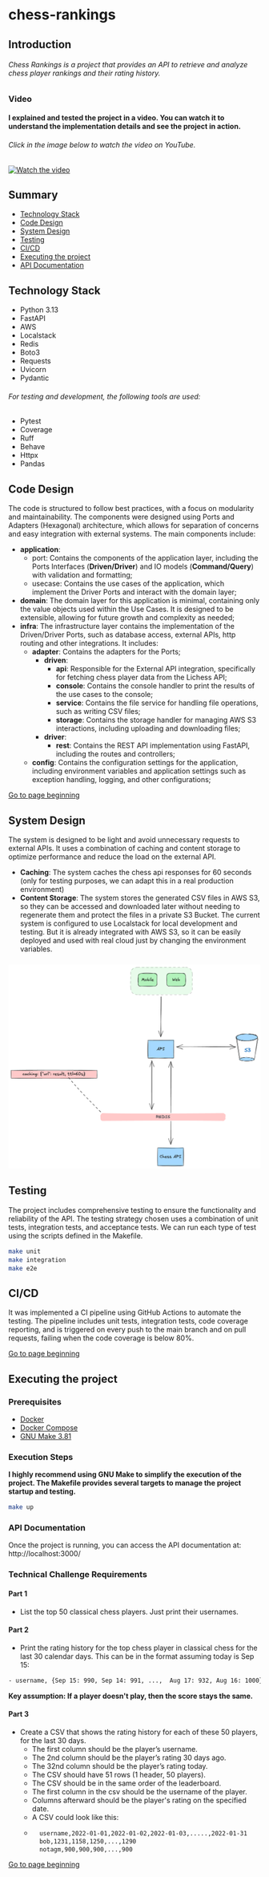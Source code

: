 # chess-rankings

## Introduction

###### Chess Rankings is a project that provides an API to retrieve and analyze chess player rankings and their rating history.

### Video

#### I explained and tested the project in a video. You can watch it to understand the implementation details and see the project in action.

###### Click in the image below to watch the video on YouTube.

[![Watch the video](https://img.youtube.com/vi/TGJHOECVvG4/maxresdefault.jpg)](https://www.youtube.com/watch?v=TGJHOECVvG4)

## Summary

* [Technology Stack](#technology-stack)
* [Code Design](#code-design)
* [System Design](#system-design)
* [Testing](#testing)
* [CI/CD](#cicd)
* [Executing the project](#executing-the-project)
* [API Documentation](#api-documentation)

## Technology Stack

- Python 3.13
- FastAPI
- AWS
- Localstack
- Redis
- Boto3
- Requests
- Uvicorn
- Pydantic

###### For testing and development, the following tools are used:

- Pytest
- Coverage
- Ruff
- Behave
- Httpx
- Pandas

## Code Design

The code is structured to follow best practices, with a focus on modularity and maintainability. The components were
designed using Ports and Adapters (Hexagonal) architecture, which allows for separation of concerns and easy integration
with external systems. The main components include:

- **application**:
    - port: Contains the components of the application layer, including the Ports Interfaces (**Driven/Driver**) and IO
      models (**Command/Query**) with validation and formatting;
    - usecase: Contains the use cases of the application, which implement the Driver Ports and interact with the domain
      layer;
- **domain**: The domain layer for this application is minimal, containing only the value objects used within the Use
  Cases. It is designed to be extensible, allowing for future growth and complexity as needed;
- **infra**: The infrastructure layer contains the implementation of the Driven/Driver Ports, such as database access,
  external
  APIs, http routing and other integrations. It includes:
    - **adapter**: Contains the adapters for the Ports;
        - **driven**:
            - **api**: Responsible for the External API integration, specifically for fetching chess player data from
              the
              Lichess API;
            - **console**: Contains the console handler to print the results of the use cases to the console;
            - **service**: Contains the file service for handling file operations, such as writing CSV files;
            - **storage**: Contains the storage handler for managing AWS S3 interactions, including uploading and
              downloading
              files;
        - **driver**:
            - **rest**: Contains the REST API implementation using FastAPI, including the routes and controllers;
    - **config**: Contains the configuration settings for the application, including environment variables and
      application settings such as exception handling, logging, and other configurations;

[Go to page beginning](#chess-rankings)

## System Design

The system is designed to be light and avoid unnecessary requests to external APIs. It uses a combination of caching and
content storage to optimize performance and reduce the load on the external API.

- **Caching**: The system caches the chess api responses for 60 seconds (only for testing purposes, we can adapt this in
  a real production environment)
- **Content Storage**: The system stores the generated CSV files in AWS S3, so they can be accessed and downloaded later
  without needing to regenerate them and protect the files in a private S3 Bucket. The current system is configured to
  use Localstack for local development and testing. But it is already integrated with AWS S3, so it can be easily
  deployed and used with real cloud just by changing the environment variables.

###

![img.png](src/docs/SD.png)

## Testing

The project includes comprehensive testing to ensure the functionality and reliability of the API. The testing strategy
chosen uses a combination of unit tests, integration tests, and acceptance tests. We can run each type of test using the
scripts defined in the Makefile.

```bash
make unit
make integration
make e2e
```

## CI/CD

It was implemented a CI pipeline using GitHub Actions to automate the testing. The pipeline includes unit tests,
integration tests, code coverage reporting, and is triggered on every push to the main branch and on pull requests,
failing when the code coverage is below 80%.

[Go to page beginning](#chess-rankings)

## Executing the project

### Prerequisites

- [Docker](https://docs.docker.com/get-docker/)
- [Docker Compose](https://docs.docker.com/compose/install/)
- [GNU Make 3.81](https://www.gnu.org/software/make/)

### Execution Steps

**I highly recommend using GNU Make to simplify the execution of the project. The Makefile provides several targets to
manage the project startup and testing.**

```bash
make up
```

### API Documentation

Once the project is running, you can access the API documentation at: http://localhost:3000/

### Technical Challenge Requirements

#### Part 1

- List the top 50 classical chess players. Just print their usernames.

#### Part 2

- Print the rating history for the top chess player in classical chess for the last 30 calendar days. This can be in the
  format assuming today is Sep 15:

```txt
- username, {Sep 15: 990, Sep 14: 991, ...,  Aug 17: 932, Aug 16: 1000}
```

**Key assumption: If a player doesn't play, then the score stays the same.**

#### Part 3

- Create a CSV that shows the rating history for each of these 50 players, for the last 30 days.
    - The first column should be the player’s username.
    - The 2nd column should be the player’s rating 30 days ago.
    - The 32nd column should be the player’s rating today.
    - The CSV should have 51 rows (1 header, 50 players).
    - The CSV should be in the same order of the leaderboard.
    - The first column in the csv should be the username of the player.
    - Columns afterward should be the player's rating on the specified date.
    - A CSV could look like this:
    - ```csv
        username,2022-01-01,2022-01-02,2022-01-03,.....,2022-01-31
        bob,1231,1158,1250,...,1290
        notagm,900,900,900,...,900
      ```

[Go to page beginning](#chess-rankings)
